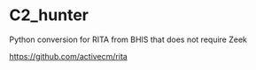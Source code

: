 # C2_hunter
Python conversion for RITA from BHIS that does not require Zeek

https://github.com/activecm/rita
